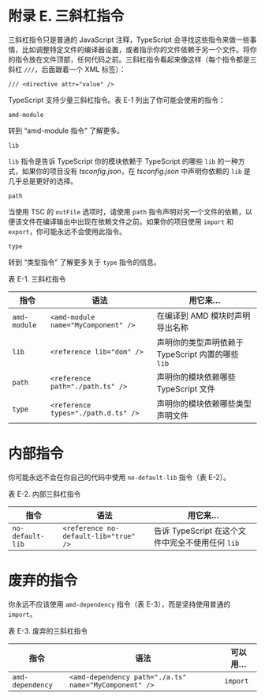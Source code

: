 # 附录 E. 三斜杠指令

三斜杠指令只是普通的 JavaScript 注释，TypeScript 会寻找这些指令来做一些事情，比如调整特定文件的编译器设置，或者指示你的文件依赖于另一个文件。将你的指令放在文件顶部，任何代码之前。三斜杠指令看起来像这样（每个指令都是三斜杠 `///`，后面跟着一个 XML 标签）：

```
/// <directive attr="value" />
```

TypeScript 支持少量三斜杠指令。表 E-1 列出了你可能会使用的指令：

`amd-module`

转到 “amd-module 指令” 了解更多。

`lib`

`lib` 指令是告诉 TypeScript 你的模块依赖于 TypeScript 的哪些 `lib` 的一种方式，如果你的项目没有 *tsconfig.json*，在 *tsconfig.json* 中声明你依赖的 `lib` 是几乎总是更好的选择。

`path`

当使用 TSC 的 `outFile` 选项时，请使用 `path` 指令声明对另一个文件的依赖，以便该文件在编译输出中出现在依赖文件之前。如果你的项目使用 `import` 和 `export`，你可能永远不会使用此指令。

`type`

转到 “类型指令” 了解更多关于 `type` 指令的信息。

表 E-1\. 三斜杠指令

| 指令 | 语法 | 用它来… |
| --- | --- | --- |
| `amd-module` | `<amd-module name="MyComponent" />` | 在编译到 AMD 模块时声明导出名称 |
| `lib` | `<reference lib="dom" />` | 声明你的类型声明依赖于 TypeScript 内置的哪些 `lib` |
| `path` | `<reference path="./path.ts" />` | 声明你的模块依赖哪些 TypeScript 文件 |
| `type` | `<reference types="./path.d.ts" />` | 声明你的模块依赖哪些类型声明文件 |

# 内部指令

你可能永远不会在你自己的代码中使用 `no-default-lib` 指令（表 E-2）。

表 E-2\. 内部三斜杠指令

| 指令 | 语法 | 用它来… |
| --- | --- | --- |
| `no-default-lib` | `<reference no-default-lib="true" />` | 告诉 TypeScript 在这个文件中完全不使用任何 `lib` |

# 废弃的指令

你永远不应该使用 `amd-dependency` 指令（表 E-3），而是坚持使用普通的 `import`。

表 E-3\. 废弃的三斜杠指令

| 指令 | 语法 | 可以用… |
| --- | --- | --- |
| `amd-dependency` | `<amd-dependency path="./a.ts" name="MyComponent" />` | `import` |
